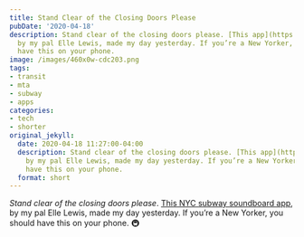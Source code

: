 ```yaml
---
title: Stand Clear of the Closing Doors Please
pubDate: '2020-04-18'
description: Stand clear of the closing doors please. [This app](https://apps.apple.com/us/app/nyc-subway-sounds/id1508073006),
  by my pal Elle Lewis, made my day yesterday. If you’re a New Yorker, you should
  have this on your phone.
image: /images/460x0w-cdc203.png
tags:
- transit
- mta
- subway
- apps
categories:
- tech
- shorter
original_jekyll:
  date: 2020-04-18 11:27:00-04:00
  description: Stand clear of the closing doors please. [This app](https://apps.apple.com/us/app/nyc-subway-sounds/id1508073006),
    by my pal Elle Lewis, made my day yesterday. If you’re a New Yorker, you should
    have this on your phone.
  format: short
---
```


*Stand clear of the closing doors please*. [This NYC subway soundboard app](https://apps.apple.com/us/app/nyc-subway-sounds/id1508073006), by my pal Elle Lewis, made my day yesterday. If you’re a New Yorker, you should have this on your phone. 🚇
